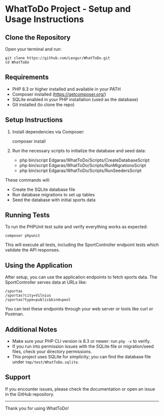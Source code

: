 WhatToDo Project - Setup and Usage Instructions
==============================================

Clone the Repository
--------------------
Open your terminal and run:

    git clone https://github.com/Lexgur/WhatToDo.git
    cd WhatToDo

Requirements
------------
- PHP 8.3 or higher installed and available in your PATH
- Composer installed (https://getcomposer.org/)
- SQLite enabled in your PHP installation (used as the database)
- Git installed (to clone the repo)

Setup Instructions
------------------
1. Install dependencies via Composer:

   composer install

2. Run the necessary scripts to initialize the database and seed data:

   - php bin/script Edgaras/WhatToDo/Scripts/CreateDatabaseScript
   - php bin/script Edgaras/WhatToDo/Scripts/RunMigrationsScript
   - php bin/script Edgaras/WhatToDo/Scripts/RunSeedersScript

These commands will:
- Create the SQLite database file
- Run database migrations to set up tables
- Seed the database with initial sports data

Running Tests
-------------
To run the PHPUnit test suite and verify everything works as expected:

    composer phpunit

This will execute all tests, including the SportController endpoint tests which validate the API responses.

Using the Application
---------------------
After setup, you can use the application endpoints to fetch sports data. The SportController serves data at URLs like:

    /sportas
    /sportas?city=Vilnius
    /sportas?type=public&kind=pool

You can test these endpoints through your web server or tools like curl or Postman.

Additional Notes
----------------
- Make sure your PHP CLI version is 8.3 or newer: run `php -v` to verify.
- If you run into permission issues with the SQLite file or migration/seed files, check your directory permissions.
- This project uses SQLite for simplicity; you can find the database file under `tmp/test/WhatToDo.sqlite`.

Support
-------
If you encounter issues, please check the documentation or open an issue in the GitHub repository.

---

Thank you for using WhatToDo!
